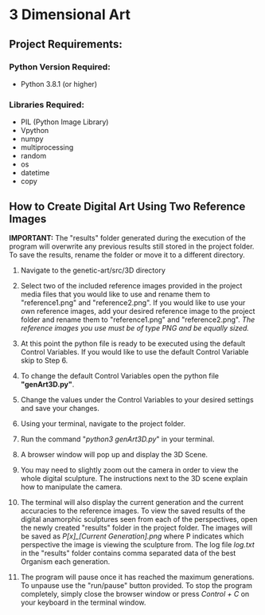 # 3 Dimensional Art

## Project Requirements:

### Python Version Required:
- Python 3.8.1 (or higher)

### Libraries Required:
- PIL (Python Image Library)
- Vpython
- numpy
- multiprocessing
- random
- os
- datetime
- copy

## How to Create Digital Art Using Two Reference Images

**IMPORTANT:** The "results" folder generated during the execution of the program will overwrite any previous results still stored in the project folder. To save the results, rename the folder or move it to a different directory.

1. Navigate to the genetic-art/src/3D directory

2. Select two of the included reference images provided in the project media files that you would like to use and rename them to "reference1.png" and "reference2.png". If you would like to use your own reference images, add your desired reference image to the project folder and rename them to "reference1.png" and "reference2.png". *The reference images you use must be of type PNG and be equally sized.*

3. At this point the python file is ready to be executed using the default Control Variables. If you would like to use the default Control Variable skip to Step 6.

4. To change the default Control Variables open the python file **"genArt3D.py"**.

5. Change the values under the Control Variables to your desired settings and save your changes.

6. Using your terminal, navigate to the project folder.

7. Run the command "*python3 genArt3D.py*" in your terminal.

8. A browser window will pop up and display the 3D Scene.

9. You may need to slightly zoom out the camera in order to view the whole digital sculpture. The instructions next to the 3D scene explain how to manipulate the camera.

10. The terminal will also display the current generation and the current accuracies to the reference images. To view the saved results of the digital anamorphic sculptures seen from each of the perspectives, open the newly created "results" folder in the project folder. The images will be saved as *P[x]\_[Current Generation].png* where P indicates which perspective the image is viewing the sculpture from. The log file *log.txt* in the "results" folder contains comma separated data of the best Organism each generation.

11. The program will pause once it has reached the maximum generations. To unpause use the "run/pause" button provided. To stop the program completely, simply close the browser window or press *Control + C* on your keyboard in the terminal window.




